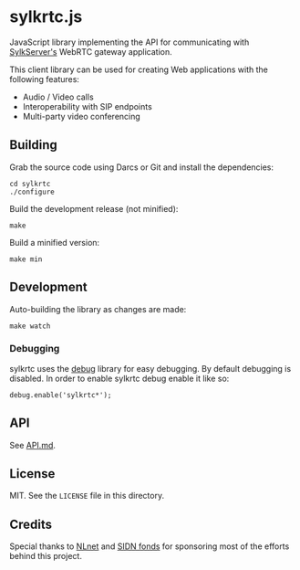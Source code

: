 
# sylkrtc.js

JavaScript library implementing the API for communicating with [SylkServer's](http://sylkserver.com)
WebRTC gateway application.

This client library can be used for creating Web applications with the following features:

* Audio / Video calls
* Interoperability with SIP endpoints
* Multi-party video conferencing


## Building

Grab the source code using Darcs or Git and install the dependencies:

    cd sylkrtc
    ./configure


Build the development release (not minified):

    make


Build a minified version:

    make min


## Development

Auto-building the library as changes are made:

    make watch


### Debugging

sylkrtc uses the [debug](https://github.com/visionmedia/debug) library for easy debugging. By default debugging is disabled. In order to enable sylkrtc debug enable it like so:

    debug.enable('sylkrtc*');


## API

See [API.md](API.md).


## License

MIT. See the `LICENSE` file in this directory.


## Credits

Special thanks to [NLnet](http://nlnet.nl) and [SIDN fonds](https://www.sidnfonds.nl) for sponsoring most of the efforts behind this project.
